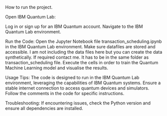 How to run the project.


Open IBM Quantum Lab:


Log in or sign up for an IBM Quantum account.
Navigate to the IBM Quantum Lab environment.


Run the Code:
Open the Jupyter Notebook file transaction_scheduling.ipynb in the IBM Quantum Lab environment.
Make sure datafiles are stored and accessible. I am not including the data files here but you can create the data synthetically. If required contact me.
It has to be in the same folder as transaction_scheduling file.
Execute the cells in order to train the Quantum Machine Learning model and visualise the results.


Usage Tips:
The code is designed to run in the IBM Quantum Lab environment, leveraging the capabilities of IBM Quantum systems.
Ensure a stable internet connection to access quantum devices and simulators.
Follow the comments in the code for specific instructions.

Troubleshooting:
If encountering issues, check the Python version and ensure all dependencies are installed.
